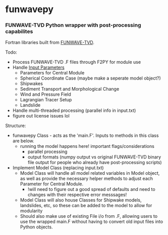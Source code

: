 # funwavepy
### FUNWAVE-TVD Python wrapper with post-processing capabilites
Fortran libraries built from [FUNWAVE-TVD](https://github.com/fengyanshi/FUNWAVE-TVD).

Todo:
- Process FUNWAVE-TVD .F files through F2PY for module use
- Handle [Input Parameters](https://fengyanshi.github.io/build/html/definition.html)
  - Parameters for Central Module
  - Spherical Coordinate Case (maybe make a seperate model object?)
  - Shipwakes
  - Sediment Transport and Morphological Change
  - Wind and Pressure Field
  - Lagrangian Tracer Setup
  - Landslide
- Handle multi-threaded processing (parallel info in input.txt)
- figure out license issues lol 

Structure:
- funwavepy Class - acts as the 'main.F'. Inputs to methods in this class are below.
  - running the model happens here! important flags/considerations
    - parallel processing
    - output formats (numpy output vs original FUNWAVE-TVD binary file output for people who already have post-processing scripts)
- Implement Model Class (replacing input.txt)
  - Model Class will handle all model related variables in Model object, as well as provide the necessary helper methods to adjust each Parameter for Central Module.
    - !will need to figure out a good spread of defaults and need to changes with their respective error messsages!
  - Model Class will also house Classes for Shipwake models, landslides, etc, so these can be added to the model to allow for modularity
  - Should also make use of existing File i/o from .F, allowing users to use the wrapped main.F without having to convert old input files into Python objects.
 

